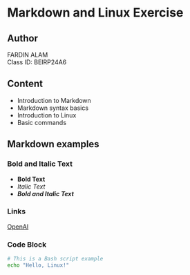 # Markdown and Linux Exercise

## Author
FARDIN ALAM  
Class ID: BEIRP24A6

## Content
- Introduction to Markdown
- Markdown syntax basics
- Introduction to Linux
- Basic commands

## Markdown examples

### Bold and Italic Text
- **Bold Text**
- *Italic Text*
- ***Bold and Italic Text***

### Links
[OpenAI](https://www.openai.com)

### Code Block
```bash
# This is a Bash script example
echo "Hello, Linux!"
